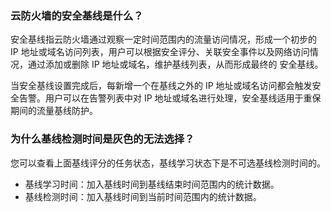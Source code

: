 
### 云防火墙的安全基线是什么？
安全基线指云防火墙通过观察一定时间范围内的流量访问情况，形成一个初步的 IP 地址或域名访问列表，用户可以根据安全评分、关联安全事件以及网络访问情况，通过添加或删除 IP 地址或域名，维护基线列表，从而形成最终的 安全基线。

当安全基线设置完成后，每新增一个在基线之外的 IP 地址或域名访问都会触发安全告警。用户可以在告警列表中对 IP 地址或域名进行处理，安全基线适用于重保期间的流量基线防护。

### 为什么基线检测时间是灰色的无法选择？
您可以查看上面基线评分的任务状态，基线学习状态下是不可选基线检测时间的。
- 基线学习时间：加入基线时间到基线结束时间范围内的统计数据。
- 基线检测时间：加入基线时间到当前时间范围内的统计数据。
